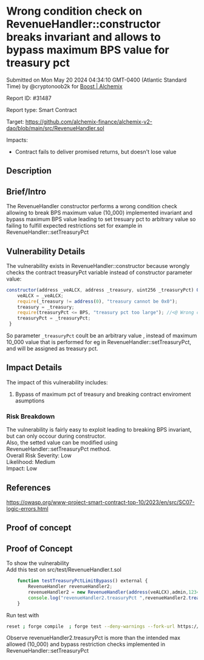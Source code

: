 
# Wrong condition check on RevenueHandler::constructor breaks invariant and allows to bypass maximum BPS value for treasury pct

Submitted on Mon May 20 2024 04:34:10 GMT-0400 (Atlantic Standard Time) by @cryptonoob2k for [Boost | Alchemix](https://immunefi.com/bounty/alchemix-boost/)

Report ID: #31487

Report type: Smart Contract

Target: https://github.com/alchemix-finance/alchemix-v2-dao/blob/main/src/RevenueHandler.sol

Impacts:
- Contract fails to deliver promised returns, but doesn't lose value

## Description
## Brief/Intro
The RevenueHandler constructor performs a wrong condition check allowing to break BPS maximum value (10_000) implemented invariant and bypass maximum BPS value leading to set tresuary pct to arbitrary value so failing to fulfill expected restrictions set for example in RevenueHandler::setTreasuryPct    

## Vulnerability Details
The vulnerability exists in RevenueHandler::constructor because wrongly checks the contract treasuryPct variable instead of constructor parameter value:    
```js
constructor(address _veALCX, address _treasury, uint256 _treasuryPct) Ownable() {
    veALCX = _veALCX;
    require(_treasury != address(0), "treasury cannot be 0x0");
    treasury = _treasury; 
    require(treasuryPct <= BPS, "treasury pct too large"); //<@ Wrong check
    treasuryPct = _treasuryPct;
 }
```
So parameter `_treasuryPct` coult be an arbitrary value , instead of maximum 10_000 value that is performed for eg in RevenueHandler::setTreasuryPct, and will be assigned as treasury pct.    

## Impact Details
The impact of this vulnerability includes:  
1. Bypass of maximum pct of treasury and breaking contract enviroment asumptions  

### Risk Breakdown  
The vulnerability is fairly easy to exploit leading to breaking BPS invariant, but can only occour during constructor.  
Also, the setted value can be modified using RevenueHandler::setTreasuryPct method.  
Overall Risk Severity:	Low  
Likelihood: 			Medium  
Impact: 				Low  

## References
https://owasp.org/www-project-smart-contract-top-10/2023/en/src/SC07-logic-errors.html


        
## Proof of concept
## Proof of Concept
To show the vulnerability  
Add this test on src/test/RevenueHandler.t.sol  
```js
    function testTreasuryPctLimitBypass() external {
        RevenueHandler revenueHandler2;
        revenueHandler2 = new RevenueHandler(address(veALCX),admin,12345678987654321);
        console.log("revenueHandler2.treasuryPct ",revenueHandler2.treasuryPct());
    }
```
Run test with  
```bash
reset ; forge compile  ; forge test --deny-warnings --fork-url https://rpc.ankr.com/eth --fork-block-number 17133822 --mt testTreasuryPctLimitBypass -vv
```
Observe revenueHandler2.treasuryPct is more than the intended max allowed (10_000) and bypass restriction checks implemented in RevenueHandler::setTreasuryPct  
